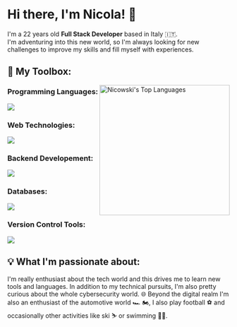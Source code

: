 # Hi there, I'm Nicola! 👋

I'm a 22 years old **Full Stack Developer** based in Italy 🇮🇹. <br>
I'm adventuring into this new world, so I'm always looking for new challenges to improve my skills and fill myself with experiences.

## 🧰 My Toolbox:

<!-- Languges Stats -->
<div>
<img src="https://github-readme-stats.vercel.app/api/top-langs?username=Nicowski25&layout=compact&card_width=275&theme=github_dark&langs_count=10&hide=c,meson,makefile,m4&exclude_repo=github-readme-stats,BitJanitor,github-activity-readme,fancy-git,challengeBot" alt="Nicowski's Top Languages" align="right" width="295">
</div>
<!-- /Languges Stats -->

###  Programming Languages: 
<img src="https://skillicons.dev/icons?i=js,php,python&perline=8">

###  Web Technologies: 
<img src="https://skillicons.dev/icons?i=html,css,bootstrap,vue,sass&perline=8">

### Backend Developement:
 <img src="https://skillicons.dev/icons?i=nodejs,laravel&perline=8">

### Databases:
<img src="https://skillicons.dev/icons?i=mysql&perline=8">

### Version Control Tools:
 <img src="https://skillicons.dev/icons?i=git,github&perline=8">  
  
## 💡 What I'm passionate about:

I'm really enthusiast about the tech world and this drives me to learn new tools and languages. In addition to my technical pursuits, I'm also pretty curious about the whole cybersecurity world. 
🌐 Beyond the digital realm I'm also an enthusiast of the automotive world 🏎️ 🏍️, I also play football ⚽ and occasionally other activities like ski ⛷️ or swimming 🏊‍♂️.

